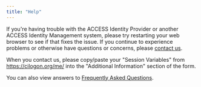 ```yaml
---
title: "Help"
---
```


If you're having trouble with the ACCESS Identity Provider or another ACCESS Identity Management system,
please try restarting your web browser to see if that fixes the issue.
If you continue to experience problems or otherwise have questions or concerns, please [contact us](https://support.access-ci.org/form/account-assistance).

When you contact us, please copy/paste your "Session Variables" from <https://cilogon.org/me/> into the "Additional Information" section of the form.

You can also view answers to [Frequently Asked Questions](/faq).
